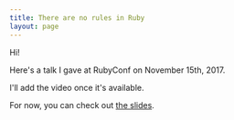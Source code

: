 ```yaml
---
title: There are no rules in Ruby
layout: page
---
```


Hi!

Here's a talk I gave at RubyConf on November 15th, 2017.

I'll add the video once it's available.

For now, you can check out [the slides][slides].

[slides]: /talks/there-are-no-rules-in-ruby/slides
